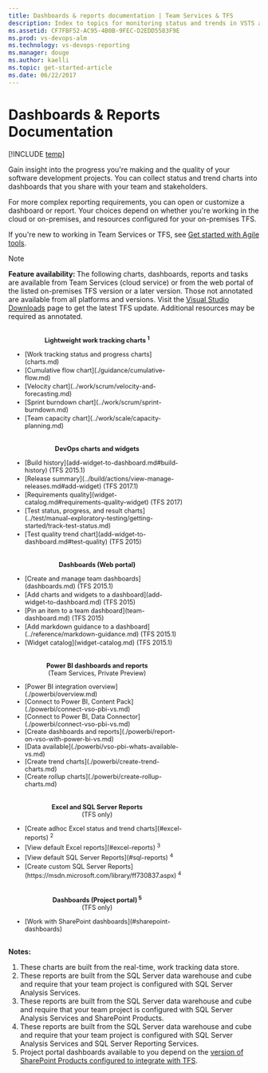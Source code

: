 ```yaml
---
title: Dashboards & reports documentation | Team Services & TFS  
description: Index to topics for monitoring status and trends in VSTS and and Team Foundation Server (TFS)  
ms.assetid: CF7FBF52-AC95-4B0B-9FEC-D2EDD5583F9E
ms.prod: vs-devops-alm
ms.technology: vs-devops-reporting
ms.manager: douge
ms.author: kaelli
ms.topic: get-started-article 
ms.date: 06/22/2017
---
```


# Dashboards & Reports Documentation

[!INCLUDE [temp](_shared/vsts-tfs-header-17-15.md)]


Gain insight into the progress you're making and the quality of your software development projects. You can collect status and trend charts into dashboards that you share with your team and stakeholders.  

For more complex reporting requirements, you can open or customize a dashboard or report. Your choices depend on whether you're working in the cloud or on-premises, and resources configured for your on-premises TFS.  

If you're new to working in Team Services or TFS, see [Get started with Agile tools](../work/overview.md).   


>[!NOTE]  
><b>Feature availability: </b>The following charts, dashboards, reports and tasks are available from Team Services (cloud service) or from the web portal of the listed on-premises TFS version or a later version. Those not annotated are available from all platforms and versions. Visit the [Visual Studio Downloads](https://www.visualstudio.com/downloads/download-visual-studio-vs) page to get the latest TFS update. Additional resources may be required as annotated.  

<div style="float:left;width:350px;margin:3px;font-size:90%">
<p style="font-weight:bold;padding-bottom:0px;text-align:center;">Lightweight work tracking charts <sup> 1</sup></p>
<ul style="padding-left:30px">

<li style="margin-bottom:2px">[Work tracking status and progress charts](charts.md)</li>
<li style="margin-bottom:2px">[Cumulative flow chart](./guidance/cumulative-flow.md)</li>
<li style="margin-bottom:2px">[Velocity chart](../work/scrum/velocity-and-forecasting.md) </li>
<li style="margin-bottom:2px">[Sprint burndown chart](../work/scrum/sprint-burndown.md)</li>
<li style="margin-bottom:2px">[Team capacity chart](../work/scale/capacity-planning.md) </li>
</ul>
</div>


<div style="float:left;width:350px;margin:3px;font-size:90%">
<p style="font-weight:bold;padding-bottom:0px;text-align:center;">DevOps charts and widgets</p>
<ul style="padding-left:30px">
<li style="margin-bottom:2px">[Build history](add-widget-to-dashboard.md#build-history) (TFS 2015.1)</li>
<li style="margin-bottom:2px">[Release summary](../build/actions/view-manage-releases.md#add-widget) (TFS 2017.1)</li>
<li style="margin-bottom:2px">[Requirements quality](widget-catalog.md#requirements-quality-widget) (TFS 2017)</li>
<li style="margin-bottom:2px">[Test status, progress, and result charts](../test/manual-exploratory-testing/getting-started/track-test-status.md)</li>
<li style="margin-bottom:2px">[Test quality trend chart](add-widget-to-dashboard.md#test-quality) (TFS 2015)</li>
</ul>
</div>


<div style="clear:left;font-size:100%">
</div>


<div style="float:left;width:350px;margin:3px;font-size:90%">
<p style="font-weight:bold;padding-bottom:0px;text-align:center;">Dashboards (Web portal)</p>
<ul style="padding-left:30px">
<li style="margin-bottom:2px">[Create and manage team dashboards](dashboards.md) (TFS 2015.1)</li>
<li style="margin-bottom:2px">[Add charts and widgets to a dashboard](add-widget-to-dashboard.md) (TFS 2015)</li>
<li style="margin-bottom:2px">[Pin an item to a team dashboard](team-dashboard.md) (TFS 2015)</li>
<li style="margin-bottom:2px">[Add markdown guidance to a dashboard](../reference/markdown-guidance.md) (TFS 2015.1)</li>
<li style="margin-bottom:2px">[Widget catalog](widget-catalog.md) (TFS 2015.1)</li>
</ul>
</div>



<div style="float:left;width:350px;margin:3px;font-size:90%">
<p style="padding-bottom:0px;text-align:center;"><b>Power BI dashboards and reports</b><br/>(Team Services, Private Preview)</p>
<ul style="padding-left:30px">
<li style="margin-bottom:0px">[Power BI integration overview](./powerbi/overview.md)  </li>
<li style="margin-bottom:0px">[Connect to Power BI, Content Pack](./powerbi/connect-vso-pbi-vs.md)  </li>
<li style="margin-bottom:0px">[Connect to Power BI, Data Connector](./powerbi/connect-vso-pbi-vs.md)  </li>
<li style="margin-bottom:0px">[Create dashboards and reports](./powerbi/report-on-vso-with-power-bi-vs.md)  </li>
<li style="margin-bottom:0px">[Data available](./powerbi/vso-pbi-whats-available-vs.md)  </li>
<li style="margin-bottom:0px">[Create trend charts](./powerbi/create-trend-charts.md)  </li>
<li style="margin-bottom:0px">[Create rollup charts](./powerbi/create-rollup-charts.md)    </li>
</ul>
</div>


<div style="clear:left;font-size:100%">
</div>


<div style="float:left;width:350px;margin:3px;font-size:90%">
<p style="padding-bottom:0px;text-align:center;"><b>Excel and SQL Server Reports</b><br/>(TFS only)</p>
<ul style="padding-left:30px">
<li style="margin-bottom:2px">[Create adhoc Excel status and trend charts](#excel-reports) <sup> 2</sup> </li>
<li style="margin-bottom:2px">[View default Excel reports](#excel-reports) <sup> 3</sup> </li>
<li style="margin-bottom:2px">[View default SQL Server Reports](#sql-reports)  <sup> 4</sup>  </li>
<li style="margin-bottom:2px">[Create custom SQL Server Reports](https://msdn.microsoft.com/library/ff730837.aspx)<sup> 4</sup> </li> 

</ul>

</div>

<div style="float:left;width:350px;margin:3px;font-size:90%">
<p style="padding-bottom:0px;text-align:center;"><b>Dashboards (Project portal)<sup> 5</sup></b><br/>(TFS only)</p>
<ul style="padding-left:30px">
<li style="margin-bottom:2px">[Work with SharePoint dashboards](#sharepoint-dashboards) </li>
</ul>
</div>







<!---
<div style="float:left;width:300px;margin:3px;font-size:90%">
<p style="padding-bottom:0px;text-align:center;"><b>Analytics service (in preview)<sup> 7</sup></b><br/>(Team Services only)</p>
<ul style="padding-left:30px">
<li style="margin-bottom:2px">[Analytics service overview](analytics/overview-analytics-service.md)  </li>
</ul>
</div>
-->

<div style="clear:left;font-size:100%">
</div>


**Notes:**
1. These charts are built from the real-time, work tracking data store.   
2. These reports are built from the SQL Server data warehouse and cube and require that your team project is configured with SQL Server Analysis Services.
3. These reports are built from the SQL Server data warehouse and cube and require that your team project is configured with SQL Server Analysis Services and SharePoint Products. 
4. These reports are built from the SQL Server data warehouse and cube and require that your team project is configured with SQL Server Analysis Services and SQL Server Reporting Services.
5. Project portal dashboards available to you depend on the [version of SharePoint Products configured to integrate with TFS](http://msdn.microsoft.com/library/dd380719.aspx). 
 

<!---
These charts are built from the VS Team Services data connector data model. 

The Analytics service is in preview and only available to select customers of Team Services at this time. If you're a Team Services customer and are interested in working with the preview version of the Analytics service, contact the [Analytics service team](mailto:vsts-analytics-supp@microsoft.com).  
 





### Add custom fields  
You can add data to support reporting requirements in the following ways:

*   [Add a custom field (Inheritance process model, Team Services)](../work/process/customize-process-field.md) or [Add or modify a field (Hosted XML or On-premises XML)](../work/customize/add-modify-field.md)  

*   Add work item fields to the data store, relational database, or data warehouse. See [Add or modify work item fields to support reporting (TFS)](../work/reference/add-or-modify-work-item-fields-to-support-reporting.md).

*   Incorporate data from other resources to an Excel report using PowerPivot.
    PowerPivot for Excel 2010 is a data analysis add-in for Microsoft Excel 2010. By using this add-in, you can generate reports that combine data from other data stores or databases with data from Team Foundation Server. For more information, see [Microsoft PowerPivot](https://msdn.microsoft.com/library/gg399131.aspx). 

*   Create an adapter to add new data types to the data warehouse (TFS).
    An adapter is a managed assembly that implements [IWarehouseAdapter](http://msdn.microsoft.com/library/microsoft.teamfoundation.adapter.iwarehouseadapter.aspx). An adapter uses the warehouse object model to interact with the TFS data warehouse. When an adapter adds data fields to the warehouse, it programmatically extends the schema that defines data that is moved to the warehouse. For more information, see [Data Warehouse Extensibility](http://msdn.microsoft.com/library/bb130342.aspx) and [How to: Create an Adapter](http://msdn.microsoft.com/library/bb286956.aspx). 
-->

[excel-adhoc-query-report]: ./excel/create-status-and-trend-excel-reports.md
[add-a-team]: ../Work/scale/multiple-teams.md
[team-assets]: ../Work/scale/manage-team-assets.md
[add-team-members]: ../Work/scale/multiple-teams.md#add-team-members
[add-team-admin]: ../Work/scale/manage-team-assets.md#add-team-admin
   